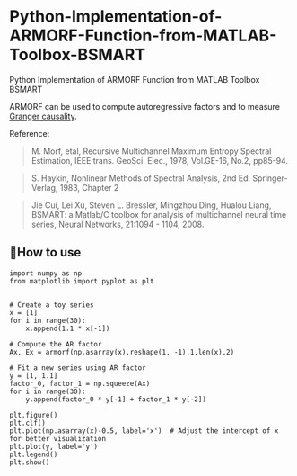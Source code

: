 # Python-Implementation-of-ARMORF-Function-from-MATLAB-Toolbox-BSMART
Python Implementation of ARMORF Function from MATLAB Toolbox BSMART

ARMORF can be used to compute autoregressive factors and to measure [Granger causality](https://en.wikipedia.org/wiki/Granger_causality).

Reference: 
>M. Morf, etal, Recursive Multichannel Maximum Entropy Spectral Estimation, IEEE trans. GeoSci. Elec., 1978, Vol.GE-16, No.2, pp85-94.
            
>S. Haykin, Nonlinear Methods of Spectral Analysis, 2nd Ed. Springer-Verlag, 1983, Chapter 2
            
>Jie Cui, Lei Xu, Steven L. Bressler, Mingzhou Ding, Hualou Liang, BSMART: a Matlab/C toolbox for analysis of multichannel neural time series, Neural Networks, 21:1094 - 1104, 2008.
## :unicorn:How to use
```
import numpy as np
from matplotlib import pyplot as plt


# Create a toy series
x = [1]   
for i in range(30):
    x.append(1.1 * x[-1])

# Compute the AR factor
Ax, Ex = armorf(np.asarray(x).reshape(1, -1),1,len(x),2)

# Fit a new series using AR factor
y = [1, 1.1]
factor_0, factor_1 = np.squeeze(Ax)
for i in range(30):
    y.append(factor_0 * y[-1] + factor_1 * y[-2])

plt.figure()
plt.clf()
plt.plot(np.asarray(x)-0.5, label='x')  # Adjust the intercept of x for better visualization
plt.plot(y, label='y')
plt.legend()
plt.show()
```
